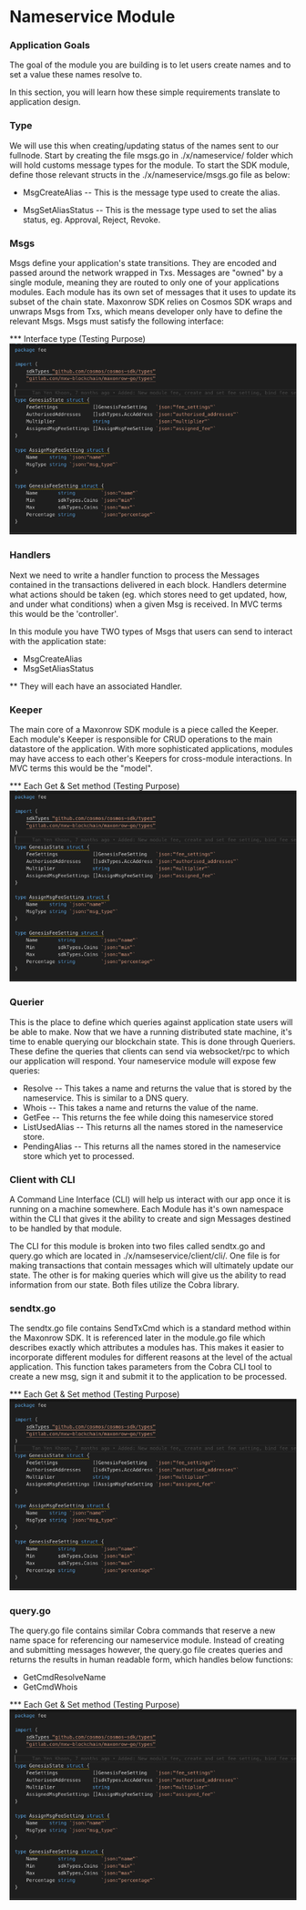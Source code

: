 # Nameservice Module

### Application Goals
The goal of the module you are building is to let users create names and to set a value these names resolve to. 

In this section, you will learn how these simple requirements translate to application design.

### Type

We will use this when creating/updating status of the names sent to our fullnode. 
Start by creating the file msgs.go in ./x/nameservice/ folder which 
will hold customs message types for the module.
To start the SDK module, define those relevant structs in 
the ./x/nameservice/msgs.go file as below:

* MsgCreateAlias
-- This is the message type used to create the alias. 

* MsgSetAliasStatus
-- This is the message type used to set the alias status, eg. Approval, Reject, Revoke.


### Msgs

Msgs define your application's state transitions. 
They are encoded and passed around the network wrapped in Txs. 
Messages are "owned" by a single module, meaning they are routed to only one of your applications modules. 
Each module has its own set of messages that it uses to update its subset of the chain state. 
Maxonrow SDK relies on Cosmos SDK wraps and unwraps Msgs from Txs, which means developer only have to define the relevant Msgs. 
Msgs must satisfy the following interface:

*** Interface type (Testing Purpose)
![Image-1](pic001.png)  



### Handlers


Next we need to write a handler function to process the Messages contained 
in the transactions delivered in each block. 
Handlers determine what actions should be taken (eg. which stores need to get updated, how, and under what conditions) 
when a given Msg is received. In MVC terms this would be the 'controller'.

In this module you have TWO types of Msgs that users 
can send to interact with the application state: 

* MsgCreateAlias 
* MsgSetAliasStatus

** They will each have an associated Handler.


### Keeper

The main core of a Maxonrow SDK module is a piece called the Keeper. 
Each module's Keeper is responsible for CRUD operations to the main datastore of the application. 
With more sophisticated applications, modules may have access to each other's Keepers 
for cross-module interactions. In MVC terms this would be the "model". 

*** Each Get & Set method (Testing Purpose)
![Image-1](pic001.png)  


### Querier

This is the place to define which queries against application state users will be able to make. 
Now that we have a running distributed state machine, it's time to enable querying our blockchain state. 
This is done through Queriers. 
These define the queries that clients can send via websocket/rpc to which our application will respond. 
Your nameservice module will expose few queries:

* Resolve
-- This takes a name and returns the value that is stored by the nameservice. This is similar to a DNS query.
* Whois
-- This takes a name and returns the value of the name. 
* GetFee
-- This returns the fee while doing this nameservice stored 
* ListUsedAlias
-- This returns all the names stored in the nameservice store.
* PendingAlias
-- This returns all the names stored in the nameservice store which yet to processed.

### Client with CLI  
A Command Line Interface (CLI) will help us interact with our app once it is running on a machine somewhere. Each Module has it's own namespace within the CLI that gives it the ability to create and sign Messages destined to be handled by that module. 

The CLI for this module is broken into two files called sendtx.go and query.go which are located in ./x/namseservice/client/cli/. One file is for making transactions that contain messages which will ultimately update our state. The other is for making queries which will give us the ability to read information from our state. Both files utilize the Cobra library.

### sendtx.go
The sendtx.go file contains SendTxCmd which is a standard method within the Maxonrow SDK. It is referenced later in the module.go file which describes exactly which attributes a modules has. This makes it easier to incorporate different modules for different reasons at the level of the actual application. This function takes parameters from the Cobra CLI tool to create a new msg, sign it and submit it to the application to be processed.

*** Each Get & Set method (Testing Purpose)
![Image-1](pic001.png)  

### query.go
The query.go file contains similar Cobra commands that reserve a new name space for referencing our nameservice module. Instead of creating and submitting messages however, the query.go file creates queries and returns the results in human readable form, which handles below functions:

* GetCmdResolveName
* GetCmdWhois

*** Each Get & Set method (Testing Purpose)
![Image-1](pic001.png)  

